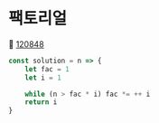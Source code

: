 # 팩토리얼
🔗 <a href="https://school.programmers.co.kr/learn/courses/30/lessons/120848">120848</a>

```javascript
const solution = n => {
    let fac = 1
    let i = 1

    while (n > fac * i) fac *= ++ i
    return i
}
```
